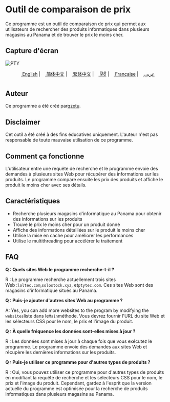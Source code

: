 # Outil de comparaison de prix

Ce programme est un outil de comparaison de prix qui permet aux utilisateurs de rechercher des produits informatiques dans plusieurs magasins au Panama et de trouver le prix le moins cher.

## Capture d'écran

![PTY](https://cdn.discordapp.com/attachments/1008195045960204348/1104240493560348793/PTY.png)

<div align="left">
    <p align="center">
      <a href="README.md"><img src="https://flagsapi.com/US/flat/32.png" height="11"> English</a>
      |
      <a href="README.zh-CN.md"><img src="https://flagsapi.com/CN/flat/32.png" height="11"> 简体中文</a>
      |
      <a href="README.zh-TW.md"><img src="https://flagsapi.com/TW/flat/32.png" height="11"> 繁体中文</a>
      |
      <a href="README.hi.md"><img src="https://flagsapi.com/IN/flat/32.png" height="11"> हिंदी</a>
      |
      <a href="README.fr.md"><img src="https://flagsapi.com/FR/flat/32.png" height="11"> Française</a>
      |
      <a href="README.ar.md"><img src="https://flagsapi.com/AE/flat/32.png" height="11"> عربى</a>
    </p>
</div>

# 

## Auteur

Ce programme a été créé par[qzxtu](https://github.com/qzxtu).

## Disclaimer

Cet outil a été créé à des fins éducatives uniquement. L'auteur n'est pas responsable de toute mauvaise utilisation de ce programme.

## Comment ça fonctionne

L'utilisateur entre une requête de recherche et le programme envoie des demandes à plusieurs sites Web pour récupérer des informations sur les produits. Le programme compare ensuite les prix des produits et affiche le produit le moins cher avec ses détails.

## Caractéristiques

-   Recherche plusieurs magasins d'informatique au Panama pour obtenir des informations sur les produits
-   Trouve le prix le moins cher pour un produit donné
-   Affiche des informations détaillées sur le produit le moins cher
-   Utilise la mise en cache pour améliorer les performances
-   Utilise le multithreading pour accélérer le traitement

## FAQ

**Q : Quels sites Web le programme recherche-t-il ?**

R : Le programme recherche actuellement trois sites Web :`loltec.com`,`solostock.xyz`, et`ptytec.com`. Ces sites Web sont des magasins d'informatique situés au Panama.

**Q : Puis-je ajouter d'autres sites Web au programme ?**

A: Yes, you can add more websites to the program by modifying the `websites`liste dans le`Main`méthode. Vous devrez fournir l'URL du site Web et les sélecteurs CSS pour le nom, le prix et l'image du produit.

**Q : À quelle fréquence les données sont-elles mises à jour ?**

R : Les données sont mises à jour à chaque fois que vous exécutez le programme. Le programme envoie des demandes aux sites Web et récupère les dernières informations sur les produits.

**Q : Puis-je utiliser ce programme pour d'autres types de produits ?**

R : Oui, vous pouvez utiliser ce programme pour d'autres types de produits en modifiant la requête de recherche et les sélecteurs CSS pour le nom, le prix et l'image du produit. Cependant, gardez à l'esprit que la version actuelle du programme est optimisée pour la recherche de produits informatiques dans plusieurs magasins au Panama.
